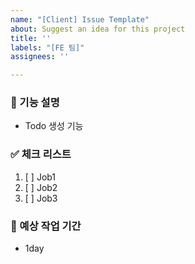 ```yaml
---
name: "[Client] Issue Template"
about: Suggest an idea for this project
title: ''
labels: "[FE 팀]"
assignees: ''

---
```


### 🚀 기능 설명
-  Todo 생성 기능

### ✅ 체크 리스트
1. [ ] Job1
2. [ ] Job2
3. [ ] Job3

### 📅 예상 작업 기간
- 1day
